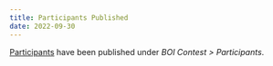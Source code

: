 ```yaml
---
title: Participants Published
date: 2022-09-30
---
```


[Participants](/contest/participants) have been published under *BOI Contest > Participants*.
